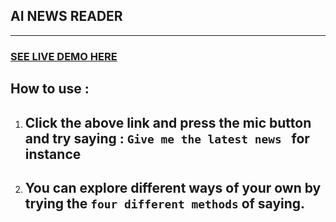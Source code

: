 ## AI NEWS READER
***
### <a href="https://ai-news-reader-web-app.netlify.app/" target="_blank">SEE LIVE DEMO HERE<a/>
## How to use :
  1. ## Click the above link and press the mic button and try saying : ``Give me the latest news `` for instance
  2. ## You can explore different ways of your own  by trying the `four different methods` of saying.
